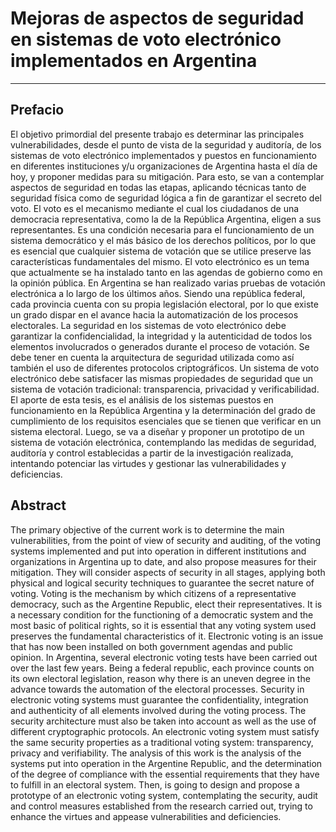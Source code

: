 # Mejoras de aspectos de seguridad en sistemas de voto electrónico implementados en Argentina

---

## Prefacio

El objetivo primordial del presente trabajo es determinar las principales vulnerabilidades, desde el punto de vista de la seguridad y auditoría, de los sistemas de voto electrónico implementados y puestos en funcionamiento en diferentes instituciones y/u organizaciones de Argentina hasta el día de hoy, y proponer medidas para su mitigación. Para esto, se van a contemplar aspectos de seguridad en todas las etapas, aplicando técnicas tanto de seguridad física como de seguridad lógica a fin de garantizar el secreto del voto.
El voto es el mecanismo mediante el cual los ciudadanos de una democracia representativa, como la de la República Argentina, eligen a sus representantes. Es una condición necesaria para el funcionamiento de un sistema democrático y el más básico de los derechos políticos, por lo que es esencial que cualquier sistema de votación que se utilice preserve las características fundamentales del mismo.
El voto electrónico es un tema que actualmente se ha instalado tanto en las agendas de gobierno como en la opinión pública. En Argentina se han realizado varias pruebas de votación electrónica a lo largo de los últimos años. Siendo una república federal, cada provincia cuenta con su propia legislación electoral, por lo que existe un grado dispar en el avance hacia la automatización de los procesos electorales.
La seguridad en los sistemas de voto electrónico debe garantizar la confidencialidad, la integridad y la autenticidad de todos los elementos involucrados o generados durante el proceso de votación. Se debe tener en cuenta la arquitectura de seguridad utilizada como así también el uso de diferentes protocolos criptográficos. Un sistema de voto electrónico debe satisfacer las mismas propiedades de seguridad que un sistema de votación tradicional: transparencia, privacidad y verificabilidad.
El aporte de esta tesis, es el análisis de los sistemas puestos en funcionamiento en la República Argentina y la determinación del grado de cumplimiento de los requisitos esenciales que se tienen que verificar en un sistema electoral. Luego, se va a diseñar y proponer un prototipo de un sistema de votación electrónica, contemplando las medidas de seguridad, auditoría y control establecidas a partir de la investigación realizada, intentando potenciar las virtudes y gestionar las vulnerabilidades y deficiencias.

## Abstract

The primary objective of the current work is to determine the main vulnerabilities, from the point of view of security and auditing, of the voting systems implemented and put into operation in different institutions and organizations in Argentina up to date, and also propose measures for their mitigation. They will consider aspects of security in all stages, applying both physical and logical security techniques to guarantee the secret nature of voting.
Voting is the mechanism by which citizens of a representative democracy, such as the Argentine Republic, elect their representatives. It is a necessary condition for the functioning of a democratic system and the most basic of political rights, so it is essential that any voting system used preserves the fundamental characteristics of it.
Electronic voting is an issue that has now been installed on both government agendas and public opinion. In Argentina, several electronic voting tests have been carried out over the last few years. Being a federal republic, each province counts on its own electoral legislation, reason why there is an uneven degree in the advance towards the automation of the electoral processes.
Security in electronic voting systems must guarantee the confidentiality, integration and authenticity of all elements involved during the voting process. The security architecture must also be taken into account as well as the use of different cryptographic protocols. An electronic voting system must satisfy the same security properties as a traditional voting system: transparency, privacy and verifiability.
The analysis of this work is the analysis of the systems put into operation in the Argentine Republic, and the determination of the degree of compliance with the essential requirements that they have to fulfill in an electoral system. Then, is going to design and propose a prototype of an electronic voting system, contemplating the security, audit and control measures established from the research carried out, trying to enhance the virtues and appease vulnerabilities and deficiencies.
